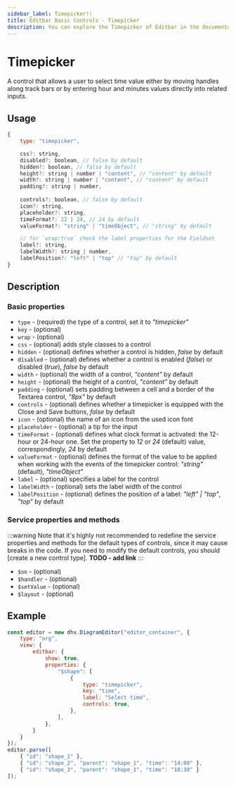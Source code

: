 ```yaml
---
sidebar_label: Timepicker!!
title: Editbar Basic Controls - Timepicker 
description: You can explore the Timepicker of Editbar in the documentation of the the DHTMLX JavaScript Diagram library. Browse developer guides and API reference, try out code examples and live demos, and download a free 30-day evaluation version of DHTMLX Suite.
---
```


# Timepicker

A control that allows a user to select time value either by moving handles along track bars or by entering hour and minutes values directly into related inputs.

## Usage

~~~js
{
    type: "timepicker",

    css?: string,
    disabled?: boolean, // false by default
    hidden?: boolean, // false by default
    height?: string | number | "content", // "content" by default
    width?: string | number | "content", // "content" by default
    padding?: string | number,
    
    controls?: boolean, // false by default
    icon?: string,
    placeholder?: string,
    timeFormat?: 12 | 24, // 24 by default
    valueFormat?: "string" | "timeObject", // "string" by default

    // for `wrap:true` check the label properties for the Fieldset
    label?: string,
    labelWidth?: string | number,
    labelPosition?: "left" | "top" // "top" by default
}
~~~

## Description

### Basic properties

- `type` - (required) the type of a control, set it to *"timepicker"*
- `key` - (optional) 
- `wrap` - (optional)
- `css` - (optional) adds style classes to a control
- `hidden` - (optional) defines whether a control is hidden, *false* by default
- `disabled` - (optional) defines whether a control is enabled (*false*) or disabled (*true*), *false* by default
- `width` - (optional) the width of a control, *"content"* by default
- `height` - (optional) the height of a control, *"content"* by default
- `padding` - (optional) sets padding between a cell and a border of the Textarea control, *"8px"* by default
- `controls` - (optional) defines whether a timepicker is equipped with the Close and Save buttons, *false* by default
- `icon` - (optional) the name of an icon from the used icon font
- `placeholder` - (optional) a tip for the input
- `timeFormat` - (optional) defines what clock format is activated: the 12-hour or 24-hour one. Set the property to *12* or *24* (default) value, correspondingly, *24* by default
- `valueFormat` - (optional) defines the format of the value to be applied when working with the events of the timepicker control: *"string"* (default), *"timeObject"*
- `label` - (optional) specifies a label for the control
- `labelWidth` - (optional) sets the label width of the control
- `labelPosition` - (optional) defines the position of a label: *"left" | "top"*, *"top"* by default

### Service properties and methods

:::warning
Note that it's highly not recommended to redefine the service properties and methods for the default types of controls, since it may cause breaks in the code. If you need to modify the default controls, you should [create a new control type]. **TODO - add link**
:::

- `$on` - (optional)
- `$handler` - (optional)
- `$setValue` - (optional)
- `$layout` - (optional)

## Example

~~~js {8-13}
const editor = new dhx.DiagramEditor("editor_container", {
    type: "org",
    view: {
        editbar: {
            show: true,
            properties: {
                "$shape": [
                    {
                        type: "timepicker",
                        key: "time",
                        label: "Select time",
                        controls: true,
                    },
                ],
            },
        }
    }
});
editor.parse([
    { "id": "shape_1" },
    { "id": "shape_2", "parent": "shape_1", "time": "14:00" },
    { "id": "shape_3", "parent": "shape_1", "time": "18:30" }
]);
~~~